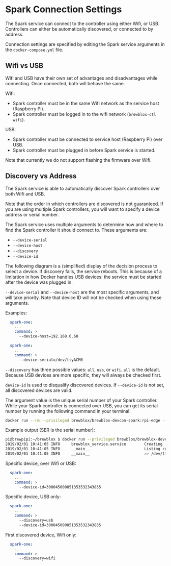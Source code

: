 # Spark Connection Settings

The Spark service can connect to the controller using either Wifi, or USB. <br>
Controllers can either be automatically discovered, or connected to by address.

Connection settings are specified by editing the Spark service arguments in the `docker-compose.yml` file.

## Wifi vs USB

Wifi and USB have their own set of advantages and disadvantages while connecting. Once connected, both will behave the same.

Wifi:
- Spark controller must be in the same Wifi network as the service host (Raspberry Pi).
- Spark controller must be logged in to the wifi network (`brewblox-ctl wifi`).

USB:
- Spark controller must be connected to service host (Raspberry Pi) over USB.
- Spark controller must be plugged in before Spark service is started.

Note that currently we do not support flashing the firmware over Wifi.

## Discovery vs Address

The Spark service is able to automatically discover Spark controllers over both Wifi and USB.

Note that the order in which controllers are discovered is not guaranteed.
If you are using multiple Spark controllers, you will want to specify a device address or serial number.

The Spark service uses multiple arguments to determine how and where to find the Spark controller it should connect to.
These arguments are:
* `--device-serial`
* `--device-host`
* `--discovery`
* `--device-id`

The following diagram is a (simplified) display of the decision process to select a device.
If discovery fails, the service reboots. This is because of a limitation in how Docker handles USB devices: the service must be started after the device was plugged in.

<PlantUml src="connection_flow.puml" title="Selecting device address"/>

`--device-serial` and `--device-host` are the most specific arguments, and will take priority.
Note that device ID will not be checked when using these arguments.

Examples:
```yaml
  spark-one:
    ...
    command: >
      --device-host=192.168.0.60
```
```yaml
  spark-one:
    ...
    command: >
      --device-serial=/dev/ttyACM0
```

`--discovery` has three possible values: `all`, `usb`, or `wifi`. `all` is the default. <br>
Because USB devices are more specific, they will always be checked first.

`device-id` is used to disqualify discovered devices. If `--device-id` is not set, all discovered devices are valid.

The argument value is the unique serial number of your Spark controller. While your Spark controller is connected over USB, you can get its serial number by running the following command in your terminal:

```bash
docker run --rm --privileged brewblox/brewblox-devcon-spark:rpi-edge --list-devices
```

Example output (SER is the serial number):

```bash
pi@brewpipi:~/brewblox $ docker run --privileged brewblox/brewblox-devcon-spark:rpi-edge --list-devices
2019/02/01 10:41:05 INFO     brewblox_service.service        Creating [spark] application
2019/02/01 10:41:05 INFO     __main__                        Listing connected devices: 
2019/02/01 10:41:05 INFO     __main__                        >> /dev/ttyACM0 | P1 - P1 Serial | USB VID:PID=2B04:C008 SER=300045000851353532343835 LOCATION=1-1.2:1.0
```

Specific device, over Wifi or USB:
```yaml
  spark-one:
    ...
    command: >
      --device-id=300045000851353532343835
```
Specific device, USB only:
```yaml
  spark-one:
    ...
    command: >
      --discovery=usb
      --device-id=300045000851353532343835
```
First discovered device, Wifi only:
```yaml
  spark-one:
    ...
    command: >
      --discovery=wifi
```
